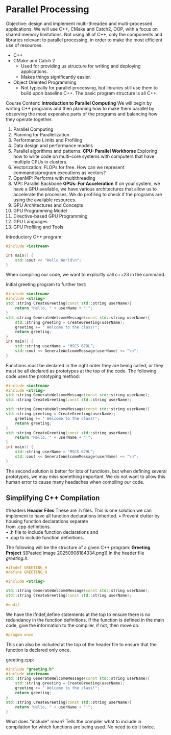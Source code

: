 # Parallel Processing

Objective: design and implement multi-threaded and multi-processed applications. 
We will use C++, CMake and Catch2, OOP, with a focus on shared memory limitations. 
Not using all of C++, only the components and libraries relevant to parallel processing, in order to make the most efficient use of resources. 
- C++ 
- CMake and Catch 2
	- Used for providing us structure for writing and deploying applications. 
	- Makes things significantly easier. 
- Object Oriented Programming
	- Not typically for parallel processing, but libraries still use them to build upon baseline C++. The basic program structure is all C++.

Course Content:
 **Introduction to Parallel Computing**
 We will begin by writing C++ programs and then planning how to make them parallel by observing the most expensive parts of the programs and balancing how they operate together. 
1. Parallel Computing
2. Planning for Parallelization
3. Performance Limits and Profiling
4. Data design and performance models
5. Parallel algorithms and patterns.
**CPU: Parallel Workhorse**
Exploring how to write code on multi-core systems with computers that have multiple CPUs in clusters.
6. Vectorization: FLOPs for free. How can we represent commands/program executions as vectors?
7. OpenMP: Performs with multithreading
8. MPI: Parallel Backbone
**GPUs: For Acceleration**
If on your system, we have a GPU available, we have various architectures that allow us to accelerate the processes. We do profiling to check if the programs are using the available resources. 
9. GPU Architectures and Concepts
10. GPU Programming Model
11. Directive-based GPU Programming
12. GPU Languages
13. GPU Profiling and Tools 

Introductory C++ program:
```c++
#include <iostream>

int main() {
    std::cout << "Hello World\n";
}

```
When compiling our code, we want to explicitly call c++23 in the command. 

Initial greeting program to further test:
```c++
#include <iostream>  
#include <string>  
std::string CreateGreeting(const std::string userName){  
	return "Hello, " + userName + "!";  
}  
std::string GenerateWelcomeMessage(const std::string userName){  
	std::string greeting = CreateGreeting(userName);  
	greeting += " Welcome to the class!";  
	return greeting;  
}  
int main() {  
	std::string userName = "MSCS 679L”;  
	std::cout << GenerateWelcomeMessage(userName) << "\n";  
}
```
Functions must be declared in the right order they are being called, or they must be all declared as prototypes at the top of the code. 
The following code uses the prototyping method:
```C++
#include <iostream>  
#include <string>  
std::string GenerateWelcomeMessage(const std::string userName);  
std::string CreateGreeting(const std::string userName);  

std::string GenerateWelcomeMessage(const std::string userName){  
std::string greeting = CreateGreeting(userName);  
	greeting += " Welcome to the class!";  
	return greeting;  
}  
std::string CreateGreeting(const std::string userName){  
	return "Hello, " + userName + "!";  
}  
int main() {  
	std::string userName = "MSCS 679L”;  
	std::cout << GenerateWelcomeMessage(userName) << "\n";  
}
```
The second solution is better for lots of functions, but when defining several prototypes, we may miss something important. We do not want to allow this human error to cause many headaches when compiling our code. 

## Simplifying C++ Compilation
#headers
**Header Files**
These are .h files. This is one solution we can implement to have all function declarations inherited. 
• Prevent clutter by housing function declarations separate  
from .cpp definitions.  
	• .h file to include function declarations and  
	• .cpp to include function definitions.

The following will be the structure of a given C++ program:
**Greeting Project**
![[Pasted image 20250908184334.png]]
In the header file *greeting.h*:
```C++
#ifndef GREETING_H  
#define GREETING_H  

#include <string>  

std::string GenerateWelcomeMessage(const std::string userName);  
std::string CreateGreeting(const std::string userName);  

#endif
```
We have the ifndef,define statements at the top to ensure there is no redundancy in the function definitions. If the function is defined in the main code, give the information to the compiler, if not, then move on. 

```C++
#pragma once
```
This can also be included at the top of the header file to ensure that the function is declared only once. 

greeting.cpp:
```C++
#include "greeting.h"  
#include <iostream>  
std::string GenerateWelcomeMessage(const std::string userName){  
	std::string greeting = CreateGreeting(userName);  
	greeting += " Welcome to the class!";  
	return greeting;  
}  
std::string CreateGreeting(const std::string userName){  
	return "Hello, " + userName + "!";  
}
```
What does "include" mean? Tells the compiler what to include in compilation for which functions are being used. No need to do it twice.


